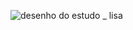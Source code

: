 ![desenho do estudo _ lisa](https://user-images.githubusercontent.com/121955818/211049684-8e05bbb5-ee64-4663-9934-09e18d2ec378.png)


